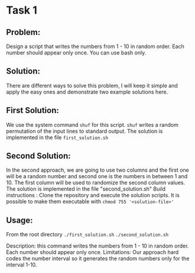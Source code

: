 Task 1
=====

Problem:
----

Design a script that writes the numbers from 1 - 10 in random order. Each number should appear only once. You can use bash only.

Solution:
----


There are different ways to solve this problem, I will keep it simple and apply the easy ones and demonstrate two example solutions here.

First Solution:
----

We use the system command  `shuf` for this script. `shuf` writes a random permutation of the input lines to standard output.  The solution is implemented in the file `first_solution.sh`

Second Solution:
----

In the second approach, we are going to use two columns and the first one will be a random number and second one is the numbers in between 1 and 10. The first column will be used to randomize the second column values. The solution is implemented in the file "second_solution.sh"
Build instructions :  Clone the repository and execute the solution scripts. 
It is possible to make them executable with  `chmod 755 '<solution-file>'`


Usage: 
-----  

From the root directory
 `./first_solution.sh`
 `./second_solution.sh`
 
Description: this command writes the numbers from 1 - 10 in random order. Each number should appear only once.
Limitations:  Our approach hard codes the number interval so it  generates the random numbers only for the interval 1-10.
